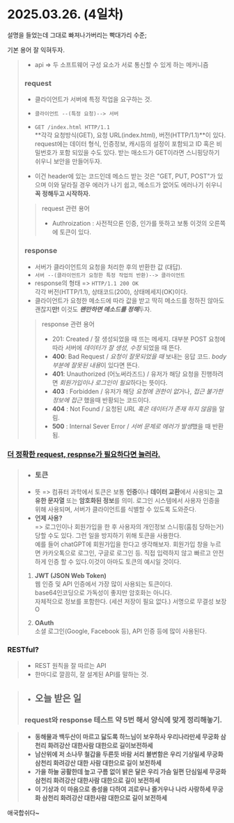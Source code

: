 # 2025.03.26. (4일차)
설명을 들었는데 그대로 빠져나가버리는 빡대가리 수준;

기본 용어 잘 익혀두자.<br>
>- api => 두 소프트웨어 구성 요소가 서로 통신할 수 있게 하는 메커니즘
> ### **request**
>- 클라이언트가 서버에 특정 작업을 요구하는 것.<br>
>- `클라이언트 --(특정 요청)--> 서버`<br>
>- `GET /index.html HTTP/1.1` <br>
 **각각 요청방식(GET), 요청 URL(index.html), 버전(HTTP/1.1)**이 있다.
> request에는 데이터 형식, 인증정보, 캐시등의 설정이 포함되고 ID 혹은 비밀번호가 포함 되있을 수도 있다. 받는 매소드가 GET이라면 스니핑당하기 쉬우니 보안을 만들어두자.
> 
>- 이건 header에 있는 코드인데 메소드 받는 것은 "GET, PUT, POST"가 있으며 이와 달라질 경우 에러가 나기 쉽고, 메소드가 없어도 에러나기 쉬우니 **꼭 정해두고 시작하자.**
>> request 관련 용어
>>- Authroization : 사전적으론 인증, 인가를 뜻하고 보통 이것의 오른쪽에 토큰이 있다.
> ### **response**
>- 서버가 클라이언트의 요청을 처리한 후의 반환한 값 (대답). <br>
>- `서버 --(클라이언트가 요청한 특정 작업의 반환)--> 클라이언트` <br>
>- response의 형태 => `HTTP/1.1 200 OK` <br>
 각각 버전(HTTP/1.1), 상태코드(200), 상태메세지(OK)이다.<br>
>- 클라이언트가 요청한 메소드에 따라 값을 받고 딱히 메소드를 정하진 않아도 괜찮지**만!** 이것도 ***왠만하면 메소드를 정해***두자. 
>
>> response 관련 용어
>>- 201: Created / 잘 생성되었을 때 뜨는 메세지. 대부분 POST 요청에 따라 서버에 *데이터가 잘 생성, 수정* 되었을 때 뜬다.
>>- **400**: Bad Request / *요청이 잘못되었을 때* 보내는 응답 코드. *body 부분에 잘못된 내용*이 있다면 뜬다.
>>- **401**: Unauthorized (어노써라즈드) / 유저가 해당 요청을 진행하려면 *회원가입이나 로그인이 필요*하다는 뜻이다.
>>- **403** : Forbidden / 유저가 해당 *요청에 권한이 없*거나, *접근 불가한 정보에 접근* 했을때 반황되는 코드이다. 
>>- **404** : Not Found / 요청된 *URL 혹은 데이터가 존재 하지 않음*을 알림.
>>- **500** : Internal Sever Error / *서버 문제로 에러가 발생*했을 때 반환됨.
### [더 정확한 request, respnse가 필요하다면 눌러라.](https://velog.io/@yenicall/HTTP-%EA%B7%B8%EB%A6%AC%EA%B3%A0-Request-Response)
>- ### 토큰
>- 뜻 => 컴퓨터 과학에서 토큰은 보통 **인증**이나 **데이터 교환**에서 사용되는 **고유한 문자열** 또는 **암호화된 정보**를 의미. 로그인 시스템에서 사용자 인증을 위해 사용되며, 서버가 클라이언트를 식별할 수 있도록 도와준다.
>- **언제 사용?**<br>
> => 로그인이나 회원가입을 한 후 사용자의 개인정보 스니핑(훔침 당하는거) 당할 수도 있다. 그런 일을 방지하기 위해 토큰을 사용한다. <br>예를 들어 chatGPT에 회원가입을 한다고 생각해보자. 회원가입 창을 누르면 카카오톡으로 로그인, 구글로 로그인 등. 직접 입력하지 않고 빠르고 안전하게 인증 할 수 있다.이것이 아마도 토큰의 예시일 것이다.<br>
>
>1. **JWT (JSON Web Token)** <br>
> 웹 인증 및 API 인증에서 가장 많이 사용되는 토큰이다. <br>
> base64인코딩으로 가독성이 좋지만 암호화는 아니다.<br>
> 자체적으로 정보를 포함한다. (세션 저장이 필요 없다.)
> 서명으로 무결성 보장 O
> 
>2. **OAuth**<br>
> 소셜 로그인(Google, Facebook 등), API 인증 등에 많이 사용된다.<br>
>  
### RESTful?
>- REST 원칙을 잘 따르는 API
>- 한마디로 깔끔히, 잘 설계된  API를 말하는 것.

>- ## 오늘 받은 일<br>
>### request와 response 테스트 약 5번 해서 양식에 맞게 정리해놓기.





















>- **동해물과 백두산이 마르고 닳도록 하느님이 보우하사 우리나라만세 무궁화 삼천리 화려강산 대한사람 대한으로 길이보전하세**
>- **남산위에 저 소나무 철갑을 두른듯 바람 서리 불변함은 우리 기상일세 무궁화 삼천리 화려강산 대한 사람 대한으로 길이 보전하세**
>- **가을 하늘 공활한데 높고 구름 없이 밝은 달은 우리 가슴 일편 단심일세 무궁화 삼천리 화려강산 대한사람 대한으로 길이 보전하세**
>- **이 기상과 이 마음으로 충성을 다하여 괴로우나 즐거우나 나라 사랑하세 무궁화 삼천리 화려강산 대한사람 대한으로 길이 보전하세**

애국합쉬다~